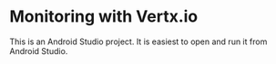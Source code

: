 # Monitoring with Vertx.io

This is an Android Studio project. It is easiest to open and run it from Android Studio.
